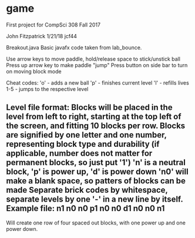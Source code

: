 game
====

First project for CompSci 308 Fall 2017

John Fitzpatrick
1/21/18
jcf44

Breakout.java
Basic javafx code taken from lab_bounce.

Use arrow keys to move paddle, hold/release space to stick/unstick ball
Press up arrow key to make paddle "jump"
Press button on side bar to turn on moving block mode

Cheat codes:
'o' - adds a new ball
'p' - finishes current level
'l' - refills lives
1-5 - jumps to the respective level

Level file format:
Blocks will be placed in the level from left to right, starting at the top left of the screen, and fitting 10 blocks per row.
Blocks are signified by one letter and one number, representing block type and durability (if applicable, number does not matter for permanent blocks, so just put '1')
'n' is a neutral block, 'p' is power up, 'd' is power down
'n0' will make a blank space, so patters of blocks can be made
Separate brick codes by whitespace, separate levels by one '-' in a new line by itself.
Example file:
n1 n0 n0 p1 n0 n0 d1 n0 n0 n1
-

Will create one row of four spaced out blocks, with one power up and one power down.
